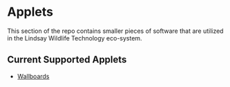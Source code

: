 # Applets

This section of the repo contains smaller pieces of software that are utilized in the Lindsay Wildlife Technology eco-system.

## Current Supported Applets

* [Wallboards](./wallboard)
